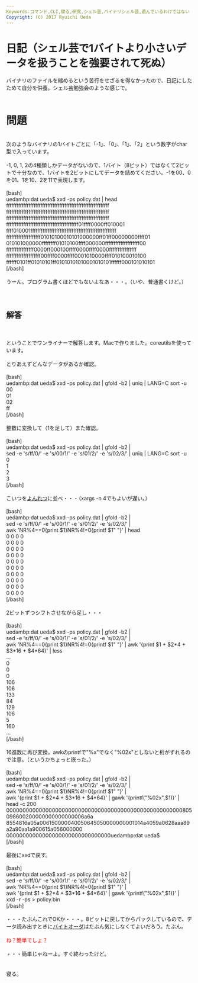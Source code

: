 ```yaml
---
Keywords:コマンド,CLI,寝る,研究,シェル芸,バイナリシェル芸,遊んでいるわけではない
Copyright: (C) 2017 Ryuichi Ueda
---
```


# 日記（シェル芸で1バイトより小さいデータを扱うことを強要されて死ぬ）
バイナリのファイルを縮めるという苦行をせざるを得なかったので、日記にしたためて自分を供養。シェル芸勉強会のような感じで。<br />
<br />
<h1>問題</h1><br />
次のようなバイナリの1バイトごとに「-1」、「0」、「1」、「2」という数字がchar型で入っています。<br />
<br />
-1, 0, 1, 2の4種類しかデータがないので、1バイト（8ビット）ではなくて2ビットで十分なので、1バイトを2ビットにしてデータを詰めてください。-1を00、0を01、1を10、2を11で表現します。<br />
<br />
[bash]<br />
uedambp:dat ueda$ xxd -ps policy.dat | head<br />
ffffffffffffffffffffffffffffffffffffffffffffffffffffffffffff<br />
ffffffffffffffffffffffffffffffffffffffffffffffffffffffffffff<br />
ffffffffffffffffffffffffffffffffffffffffffffffffffffffffffff<br />
ffffffffffffffffffffffffffffffffffffffffff01ffff0000ff010001<br />
ffff010001ffffffffffffffffffffffffffffffffffffffffffffffffff<br />
ffffffffffffffffffff01010100010101000000ff01ff00000000ffff01<br />
010101000000ffffffff01010100ffff000000ffffffffffffffffffff00<br />
ffffffffffffffff0000ff000100ffff0000ffff0000ffffffffffffffff<br />
ffffffffffffffffffff00ffff0000ffff0001010000ffff010100010100<br />
ffffff0101ff01010101ff01010101010001010101ffffff000101010101<br />
[/bash]<br />
<br />
うーん。プログラム書くほどでもないよなあ・・・。（いや、普通書くけど。）<br />
<br />
<!-- more --><br />
<h2>解答</h2><br />
<br />
ということでワンライナーで解答します。Macで作りました。coreutilsを使っています。<br />
<br />
とりあえずどんなデータがあるか確認。<br />
<br />
[bash]<br />
uedambp:dat ueda$ xxd -ps policy.dat | gfold -b2 | uniq | LANG=C sort -u <br />
00<br />
01<br />
02<br />
ff<br />
[/bash]<br />
<br />
整数に変換して（1を足して）また確認。<br />
<br />
[bash]<br />
uedambp:dat ueda$ xxd -ps policy.dat | gfold -b2 | <br />
sed -e 's/ff/0/' -e 's/00/1/' -e 's/01/2/' -e 's/02/3/' | uniq | LANG=C sort -u<br />
0<br />
1<br />
2<br />
3<br />
[/bash]<br />
<br />
こいつを<a href="https://www.google.co.jp/search?q=%E3%82%88%E3%82%93%E3%82%8C%E3%81%A4&espv=2&biw=1280&bih=728&tbm=isch&tbo=u&source=univ&sa=X&ei=r3PcVNuxA4bSmAXjq4LIAw&ved=0CCAQsAQ" target="_blank">よんれつ</a>に並べ・・・（xargs -n 4でもよいが遅い。）<br />
<br />
[bash]<br />
uedambp:dat ueda$ xxd -ps policy.dat | gfold -b2 |<br />
 sed -e 's/ff/0/' -e 's/00/1/' -e 's/01/2/' -e 's/02/3/' |<br />
 awk 'NR%4==0{print $1}NR%4!=0{printf $1&quot; &quot;}' | head<br />
0 0 0 0<br />
0 0 0 0<br />
0 0 0 0<br />
0 0 0 0<br />
0 0 0 0<br />
0 0 0 0<br />
0 0 0 0<br />
0 0 0 0<br />
0 0 0 0<br />
0 0 0 0<br />
[/bash]<br />
<br />
2ビットずつシフトさせながら足し・・・<br />
<br />
[bash]<br />
uedambp:dat ueda$ xxd -ps policy.dat | gfold -b2 |<br />
 sed -e 's/ff/0/' -e 's/00/1/' -e 's/01/2/' -e 's/02/3/' |<br />
 awk 'NR%4==0{print $1}NR%4!=0{printf $1&quot; &quot;}' | awk '{print $1 + $2*4 + $3*16 + $4*64}' | less<br />
...<br />
0<br />
0<br />
0<br />
106<br />
106<br />
133<br />
84<br />
129<br />
106<br />
5<br />
160<br />
...<br />
[/bash]<br />
<br />
16進数に再び変換。awkのprintfで"%x"でなく"%02x"としないと桁がずれるので注意。（というかちょっと嵌った。）<br />
<br />
[bash]<br />
uedambp:dat ueda$ xxd -ps policy.dat | gfold -b2 |<br />
 sed -e 's/ff/0/' -e 's/00/1/' -e 's/01/2/' -e 's/02/3/' |<br />
 awk 'NR%4==0{print $1}NR%4!=0{printf $1&quot; &quot;}' |<br />
 awk '{print $1 + $2*4 + $3*16 + $4*64}' | gawk '{printf(&quot;%02x&quot;,$1)}' | head -c 200<br />
000000000000000000000000000000000000000000000000000000805098600200000000000000006a6a<br />
8554816a05a006150000040050645050000000001014a4059a0628aaa89a2a90aa1a900615a056000000<br />
00000000000000000000000000000000uedambp:dat ueda$<br />
[/bash]<br />
<br />
最後にxxdで戻す。<br />
<br />
[bash]<br />
uedambp:dat ueda$ xxd -ps policy.dat | gfold -b2 |<br />
 sed -e 's/ff/0/' -e 's/00/1/' -e 's/01/2/' -e 's/02/3/' |<br />
 awk 'NR%4==0{print $1}NR%4!=0{printf $1&quot; &quot;}' |<br />
 awk '{print $1 + $2*4 + $3*16 + $4*64}' | gawk '{printf(&quot;%02x&quot;,$1)}' |<br />
 xxd -r -ps &gt; policy.bin <br />
[/bash]<br />
<br />
・・・たぶんこれでOKか・・・。8ビットに戻してからパックしているので、データ読み出すときに<a href="http://ja.wikipedia.org/wiki/%E3%82%A8%E3%83%B3%E3%83%87%E3%82%A3%E3%82%A2%E3%83%B3" target="_blank">バイトオーダ</a>はたぶん気にしなくてよいだろう。たぶん。<br />
<br />
<span style="color:red">ね？簡単でしょ？</span><br />
<br />
・・・簡単じゃねーよ。すぐ終わったけど。<br />
<br />
<br />
寝る。
